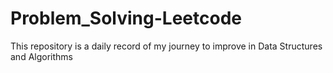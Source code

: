 # Problem_Solving-Leetcode
This repository is a daily record of my journey to improve in Data Structures and Algorithms

